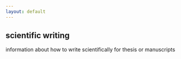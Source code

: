 ```yaml
---
layout: default
---
```


##  scientific writing

information about how to write scientifically for thesis or manuscripts